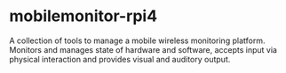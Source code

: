 # mobilemonitor-rpi4
A collection of tools to manage a mobile wireless monitoring platform. Monitors and manages state of hardware and software, accepts input via physical interaction and provides visual and auditory output.
